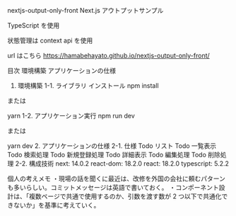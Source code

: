 nextjs-output-only-front
Next.js アウトプットサンプル

TypeScript を使用

状態管理は context api を使用

url はこちら https://hamabehayato.github.io/nextjs-output-only-front/

目次
環境構築
アプリケーションの仕様

1. 環境構築
   1-1. ライブラリ インストール
   npm install

または

yarn
1-2. アプリケーション実行
npm run dev

または

yarn dev 2. アプリケーションの仕様
2-1. 仕様
Todo リスト
Todo 一覧表示
Todo 検索処理
Todo 新規登録処理
Todo 詳細表示
Todo 編集処理
Todo 削除処理
2-2. 構成技術
next: 14.0.2
react-dom: 18.2.0
react: 18.2.0
typescript: 5.2.2

個人の考えメモ
・現場の話を聞くに最近は、改修を外国の会社に頼むパターンも多いらしい。コミットメッセージは英語で書いておく。
・コンポーネント設計は、「複数ページで共通で使用するのか、引数を渡す数が 2 つ以下で共通化できないか」を基準に考えていく。
